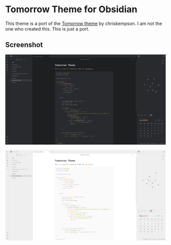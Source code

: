 # Tomorrow Theme for Obsidian
This theme is a port of the [Tomorrow theme](https://github.com/chriskempson/tomorrow-theme) by chriskempson.
I am not the one who created this. This is just a port.

## Screenshot
![dark-mode](res/screenshot.png)

![light-mode](res/screenshot_light.png)
